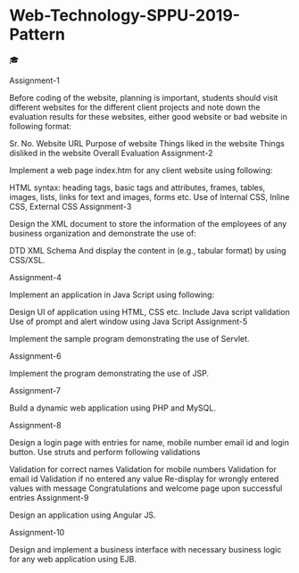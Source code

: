# Web-Technology-SPPU-2019-Pattern
🎓

Assignment-1

Before coding of the website, planning is important, students should visit different websites for the different client projects and note down the evaluation results for these websites, either good website or bad website in following format:

Sr. No.
Website URL
Purpose of website
Things liked in the website
Things disliked in the website
Overall Evaluation
Assignment-2

Implement a web page index.htm for any client website using following:

HTML syntax: heading tags, basic tags and attributes, frames, tables, images, lists, links for text and images, forms etc.
Use of Internal CSS, Inline CSS, External CSS
Assignment-3

Design the XML document to store the information of the employees of any business organization and demonstrate the use of:

DTD
XML Schema
And display the content in (e.g., tabular format) by using CSS/XSL.

Assignment-4

Implement an application in Java Script using following:

Design UI of application using HTML, CSS etc.
Include Java script validation
Use of prompt and alert window using Java Script
Assignment-5

Implement the sample program demonstrating the use of Servlet.

Assignment-6

Implement the program demonstrating the use of JSP.

Assignment-7

Build a dynamic web application using PHP and MySQL.

Assignment-8

Design a login page with entries for name, mobile number email id and login button. Use struts and perform following validations

Validation for correct names
Validation for mobile numbers
Validation for email id
Validation if no entered any value
Re-display for wrongly entered values with message
Congratulations and welcome page upon successful entries
Assignment-9

Design an application using Angular JS.

Assignment-10

Design and implement a business interface with necessary business logic for any web application using EJB.
